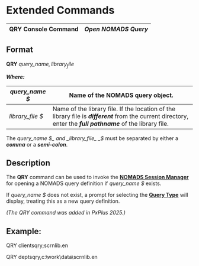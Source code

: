 # Extended Commands

**QRY Console Command** |  **_Open NOMADS Query_**  
---|---  
  
## Format

**QRY**  _query_name$,library_file$_

**_Where:_**

_query_name_ _$_ |  Name of the NOMADS query object.  
---|---  
_library_file_ _$_ |  Name of the library file. If the location of the library file is **_different_** from the current directory, enter the **_full pathname_** of the library file.  
  
The _query_name_ _$_ and _library_file_ _$_ must be separated by either a **_comma_** or a **_semi-colon_**.

## Description

The **QRY** command can be used to invoke the **[NOMADS Session Manager](../NOMADS%20Graphical%20Application/NOMADS%20Development/Getting%20Started.htm#sessionmgr)** for opening a NOMADS query definition if _query_name_ _$_ exists.

If _query_name_ _$_ does not exist, a prompt for selecting the **[Query Type](../NOMADS%20Graphical%20Application/Dictionary-Based%20Development/Query%20Subsystem/Defining%20a%20Query.htm#type)** will display, treating this as a new query definition.

_(The QRY command was added in PxPlus 2025.)_

## Example:

QRY clientsqry;scrnlib.en

QRY deptsqry,c:\work\data\scrnlib.en
